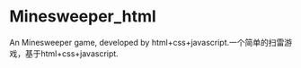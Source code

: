 # Minesweeper_html
An Minesweeper game, developed by html+css+javascript.一个简单的扫雷游戏，基于html+css+javascript.
